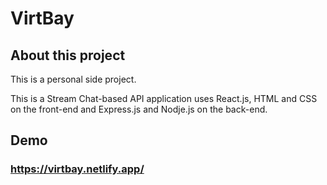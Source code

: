 # VirtBay
## About this project
This is a personal side project.

This is a Stream Chat-based API application uses React.js, HTML and CSS on the front-end and Express.js and Nodje.js on the back-end.
## Demo
### https://virtbay.netlify.app/
